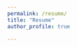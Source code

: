 ```yaml
---
permalink: /resume/
title: "Resume"
author_profile: true

---
```


<!-- for displaying the resume in a pdf format on the page. get the resume into the folders and put it here! -->
<object data="/assets/docs/KennethVelasquezResume.pdf" width="1200" height="1000" type='application/pdf'></object>